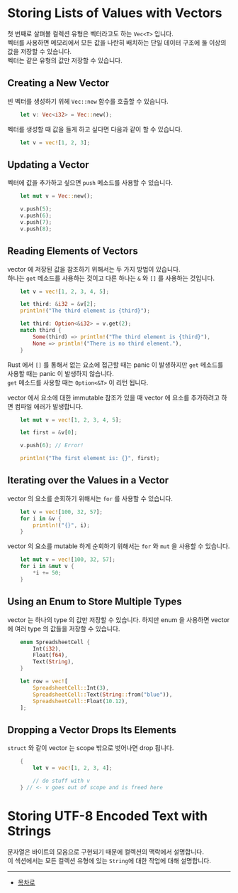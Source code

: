 # Storing Lists of Values with Vectors

첫 번째로 살펴볼 컬렉션 유형은 벡터라고도 하는 `Vec<T>` 입니다.  
벡터를 사용하면 메모리에서 모든 값을 나란히 배치하는 단일 데이터 구조에 둘 이상의 값을 저장할 수 있습니다.  
벡터는 같은 유형의 값만 저장할 수 있습니다.

## Creating a New Vector

빈 벡터를 생성하기 위헤 `Vec::new` 함수를 호출할 수 있습니다.

```rust
    let v: Vec<i32> = Vec::new();
```

벡터를 생성할 때 값을 들게 하고 싶다면 다음과 같이 할 수 있습니다.

```rust
    let v = vec![1, 2, 3];
```

## Updating a Vector

벡터에 값을 추가하고 싶으면 `push` 메소드를 사용할 수 있습니다.  

```rust
    let mut v = Vec::new();

    v.push(5);
    v.push(6);
    v.push(7);
    v.push(8);
```

## Reading Elements of Vectors

vector 에 저장된 값을 참조하기 위해서는 두 가지 방법이 있습니다.  
하나는 `get` 메소드를 사용하는 것이고 다른 하나는 `&` 와 `[]` 를 사용하는 것입니다.  

```rust
    let v = vec![1, 2, 3, 4, 5];

    let third: &i32 = &v[2];
    println!("The third element is {third}");

    let third: Option<&i32> = v.get(2);
    match third {
        Some(third) => println!("The third element is {third}"),
        None => println!("There is no third element."),
    }
```

Rust 에서 `[]` 를 통해서 없는 요소에 접근할 때는 panic 이 발생하지만 `get` 메소드를 사용할 때는 panic 이 발생하지 않습니다.  
`get` 메소드를 사용할 때는 `Option<&T>` 이 리턴 됩니다.  

vector 에서 요소에 대한 immutable 참조가 있을 때 vector 에 요소를 추가하려고 하면 컴파일 에러가 발생합니다.  

```rust
    let mut v = vec![1, 2, 3, 4, 5];

    let first = &v[0];

    v.push(6); // Error!

    println!("The first element is: {}", first);
```

## Iterating over the Values in a Vector

vector 의 요소를 순회하기 위해서는 `for` 를 사용할 수 있습니다.  

```rust
    let v = vec![100, 32, 57];
    for i in &v {
        println!("{}", i);
    }
```

vector 의 요소를 mutable 하게 순회하기 위해서는 `for` 와 `mut` 을 사용할 수 있습니다.  

```rust
    let mut v = vec![100, 32, 57];
    for i in &mut v {
        *i += 50;
    }
```

## Using an Enum to Store Multiple Types

vector 는 하나의 type 의 값만 저장할 수 있습니다.
하지만 enum 을 사용하면 vector 에 여러 type 의 값들을 저장할 수 있습니다.

```rust
    enum SpreadsheetCell {
        Int(i32),
        Float(f64),
        Text(String),
    }

    let row = vec![
        SpreadsheetCell::Int(3),
        SpreadsheetCell::Text(String::from("blue")),
        SpreadsheetCell::Float(10.12),
    ];
```

## Dropping a Vector Drops Its Elements

`struct` 와 같이 vector 는 scope 밖으로 벗어나면 drop 됩니다.

```rust
    {
        let v = vec![1, 2, 3, 4];

        // do stuff with v
    } // <- v goes out of scope and is freed here
```

# Storing UTF-8 Encoded Text with Strings

문자열은 바이트의 모음으로 구현되기 때문에 컬렉션의 맥락에서 설명합니다.  
이 섹션에서는 모든 컬렉션 유형에 있는 `String`에 대한 작업에 대해 설명합니다.

---

* [목차로](../../README.md)
